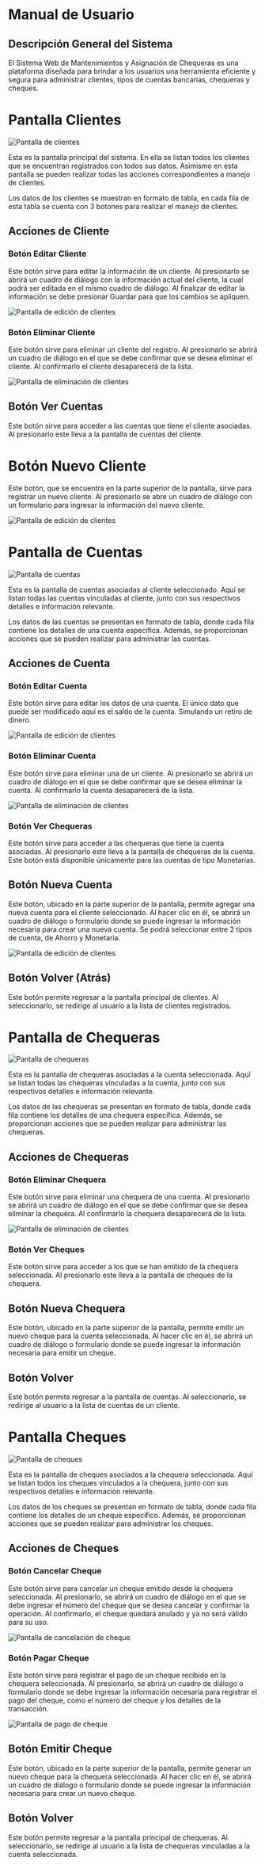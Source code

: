 
# Manual de Usuario

## Descripción General del Sistema

El Sistema Web de Mantenimientos y Asignación de Chequeras es una plataforma diseñada para brindar a los usuarios una herramienta eficiente y segura para administrar clientes, tipos de cuentas bancarias, chequeras y cheques. 

# Pantalla Clientes

![Pantalla de clientes](img/pantallaclientes.png)

Esta es la pantalla principal del sistema. En ella se listan todos los clientes que se encuentran registrados con todos sus datos. Asimismo en esta pantalla se pueden realizar todas las acciones correspondientes a manejo de clientes. 

Los datos de los clientes se muestran en formato de tabla, en cada fila de esta tabla se cuenta con 3 botones para realizar el manejo de clientes. 

## Acciones de Cliente

### Botón Editar Cliente

Este botón sirve para editar la información de un cliente. Al presionarlo se abrirá un cuadro de diálogo con la información actual del cliente, la cual podrá ser editada en el mismo cuadro de diálogo. Al finalizar de editar la información se debe presionar Guardar para que los cambios se apliquen.

![Pantalla de edición de clientes](img/pantallaeditarcliente.png)

### Botón Eliminar Cliente

Este botón sirve para eliminar un cliente del registro. Al presionarlo se abrirá un cuadro de diálogo en el que se debe confirmar que se desea eliminar el cliente. Al confirmarlo el cliente desaparecerá de la lista.

![Pantalla de eliminación de clientes](img/pantallaeliminarcliente.png)

## Botón Ver Cuentas

Este botón sirve para acceder a las cuentas que tiene el cliente asociadas. Al presionarlo este lleva a la pantalla de cuentas del cliente.

# Botón Nuevo Cliente

Este botón, que se encuentra en la parte superior de la pantalla, sirve para registrar un nuevo cliente. Al presionarlo se abre un cuadro de diálogo con un formulario para ingresar la información del nuevo cliente.

![Pantalla de edición de clientes](img/pantallacrearcliente.png)

# Pantalla de Cuentas

![Pantalla de cuentas](img/pantallacuentas.png)

Esta es la pantalla de cuentas asociadas al cliente seleccionado. Aquí se listan todas las cuentas vinculadas al cliente, junto con sus respectivos detalles e información relevante.

Los datos de las cuentas se presentan en formato de tabla, donde cada fila contiene los detalles de una cuenta específica. Además, se proporcionan acciones que se pueden realizar para administrar las cuentas.

## Acciones de Cuenta

### Botón Editar Cuenta

Este botón sirve para editar los datos de una cuenta. El único dato que puede ser modificado aquí es el saldo de la cuenta. Simulando un retiro de dinero.

![Pantalla de edición de clientes](img/pantallaeditarcuenta.png)

### Botón Eliminar Cuenta

Este botón sirve para eliminar una de un cliente. Al presionarlo se abrirá un cuadro de diálogo en el que se debe confirmar que se desea eliminar la cuenta. Al confirmarlo la cuenta desaparecerá de la lista.

![Pantalla de eliminación de clientes](img/pantallaeliminarcuenta.png)

### Botón Ver Chequeras

Este botón sirve para acceder a las chequeras que tiene la cuenta asociadas. Al presionarlo este lleva a la pantalla de chequeras de la cuenta. Este botón está disponible únicamente para las cuentas de tipo Monetarias.

## Botón Nueva Cuenta

Este botón, ubicado en la parte superior de la pantalla, permite agregar una nueva cuenta para el cliente seleccionado. Al hacer clic en él, se abrirá un cuadro de diálogo o formulario donde se puede ingresar la información necesaria para crear una nueva cuenta. Se podrá seleccionar entre 2 tipos de cuenta, de Ahorro y Monetaria.

![Pantalla de edición de clientes](img/pantallacrearcuenta.png)

## Botón Volver (Atrás)

Este botón permite regresar a la pantalla principal de clientes. Al seleccionarlo, se redirige al usuario a la lista de clientes registrados.

# Pantalla de Chequeras

![Pantalla de chequeras](img/pantallachequeras.png)

Esta es la pantalla de chequeras asociadas a la cuenta seleccionada. Aquí se listan todas las chequeras vinculadas a la cuenta, junto con sus respectivos detalles e información relevante.

Los datos de las chequeras se presentan en formato de tabla, donde cada fila contiene los detalles de una chequera específica. Además, se proporcionan acciones que se pueden realizar para administrar las chequeras.

## Acciones de Chequeras

### Botón Eliminar Chequera

Este botón sirve para eliminar una chequera de una cuenta. Al presionarlo se abrirá un cuadro de diálogo en el que se debe confirmar que se desea eliminar la chequera. Al confirmarlo la chequera desaparecerá de la lista.

![Pantalla de eliminación de clientes](img/pantallaeliminarchequera.png)

### Botón Ver Cheques

Este botón sirve para acceder a los que se han emitido de la chequera seleccionada. Al presionarlo este lleva a la pantalla de cheques de la chequera.

## Botón Nueva Chequera

Este botón, ubicado en la parte superior de la pantalla, permite emitir un nuevo cheque para la cuenta seleccionada. Al hacer clic en él, se abrirá un cuadro de diálogo o formulario donde se puede ingresar la información necesaria para emitir un cheque.

## Botón Volver

Este botón permite regresar a la pantalla de cuentas. Al seleccionarlo, se redirige al usuario a la lista de cuentas de un cliente.

# Pantalla Cheques

![Pantalla de cheques](img/pantallacheques.png)

Esta es la pantalla de cheques asociados a la chequera seleccionada. Aquí se listan todos los cheques vinculados a la chequera, junto con sus respectivos detalles e información relevante.

Los datos de los cheques se presentan en formato de tabla, donde cada fila contiene los detalles de un cheque específico. Además, se proporcionan acciones que se pueden realizar para administrar los cheques.

## Acciones de Cheques

### Botón Cancelar Cheque

Este botón sirve para cancelar un cheque emitido desde la chequera seleccionada. Al presionarlo, se abrirá un cuadro de diálogo en el que se debe ingresar el número del cheque que se desea cancelar y confirmar la operación. Al confirmarlo, el cheque quedará anulado y ya no será válido para su uso.

![Pantalla de cancelación de cheque](img/pantallacancelarcheque.png)


### Botón Pagar Cheque

Este botón sirve para registrar el pago de un cheque recibido en la chequera seleccionada. Al presionarlo, se abrirá un cuadro de diálogo o formulario donde se debe ingresar la información necesaria para registrar el pago del cheque, como el número del cheque y los detalles de la transacción.

![Pantalla de pago de cheque](img/pantallapagarcheque.png)


## Botón Emitir Cheque

Este botón, ubicado en la parte superior de la pantalla, permite generar un nuevo cheque para la chequera seleccionada. Al hacer clic en él, se abrirá un cuadro de diálogo o formulario donde se puede ingresar la información necesaria para crear un nuevo cheque.

## Botón Volver

Este botón permite regresar a la pantalla principal de chequeras. Al seleccionarlo, se redirige al usuario a la lista de chequeras vinculadas a la cuenta seleccionada.